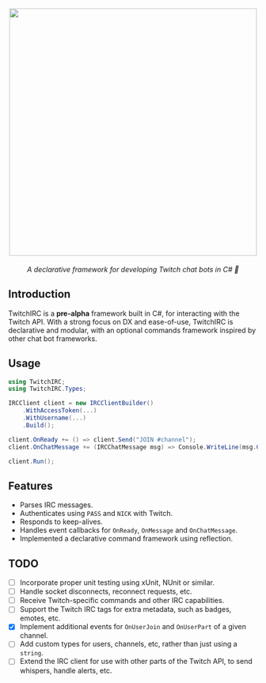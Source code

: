 <h1 align="center">
    <img width="500px" src="https://imgur.com/FN1ZZ85.png">
</h1>

<p align="center">
  <i align="center">A declarative framework for developing Twitch chat bots in C# 🤖</i>
</p>

## Introduction

TwitchIRC is a **pre-alpha** framework built in C#, for interacting with the Twitch API. With a strong focus on DX and ease-of-use, TwitchIRC is declarative and modular, with an optional commands framework inspired by other chat bot frameworks.

## Usage

```csharp
using TwitchIRC;
using TwitchIRC.Types;

IRCClient client = new IRCClientBuilder()
	.WithAccessToken(...)
	.WithUsername(...)
	.Build();

client.OnReady += () => client.Send("JOIN #channel");
client.OnChatMessage += (IRCChatMessage msg) => Console.WriteLine(msg.Content);

client.Run();
```

## Features
- Parses IRC messages.
- Authenticates using `PASS` and `NICK` with Twitch.
- Responds to keep-alives.
- Handles event callbacks for `OnReady`, `OnMessage` and `OnChatMessage`.
- Implemented a declarative command framework using reflection.

## TODO
- [ ] Incorporate proper unit testing using xUnit, NUnit or similar.
- [ ] Handle socket disconnects, reconnect requests, etc.
- [ ] Receive Twitch-specific commands and other IRC capabilities.
- [ ] Support the Twitch IRC tags for extra metadata, such as badges, emotes, etc.
- [x] Implement additional events for `OnUserJoin` and `OnUserPart` of a given channel.
- [ ] Add custom types for users, channels, etc, rather than just using a `string`.
- [ ] Extend the IRC client for use with other parts of the Twitch API, to send whispers, handle alerts, etc.
